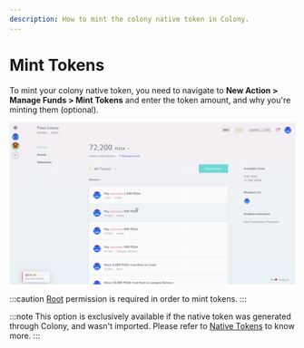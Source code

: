 ```yaml
---
description: How to mint the colony native token in Colony.
---
```


# Mint Tokens

To mint your colony native token, you need to navigate to **New Action > Manage Funds > Mint Tokens** and enter the token amount, and why you're minting them (optional).

![How to mint native tokens in Colony.](../../assets/MintTokens.gif)

:::caution
[Root](../advanced-features/permissions.md#root) permission is required in order to mint tokens.
:::

:::note
This option is exclusively available if the native token was generated through Colony, and wasn't imported. Please refer to [Native Tokens](../key-concepts/native-tokens.md) to know more.
:::

